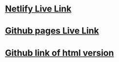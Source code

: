 # [Netlify Live Link](https://capable-sorbet-8fb79f.netlify.app)
# [Github pages Live Link](https://gradfordl.github.io/final-fashion-blog/)
# [Github link of html version](https://github.com/Gradfordl/final-fashion-blog.git)

